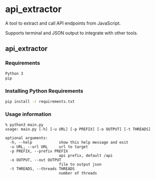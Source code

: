 # api_extractor
A tool to extract and call API endpoints from JavaScript.

Supports terminal and JSON output to integrate with other tools.

## api_extractor

### Requirements
```sh
Python 3
pip
```

### Installing Python Requirements
```sh
pip install -r requirements.txt
```

### Usage information

```console
% python3 main.py 
usage: main.py [-h] [-u URL] [-p PREFIX] [-o OUTPUT] [-t THREADS]

optional arguments:
  -h, --help            show this help message and exit
  -u URL, --url URL     url to target
  -p PREFIX, --prefix PREFIX
                        api prefix, default /api
  -o OUTPUT, --out OUTPUT
                        file to output json
  -t THREADS, --threads THREADS
                        number of threads
```
